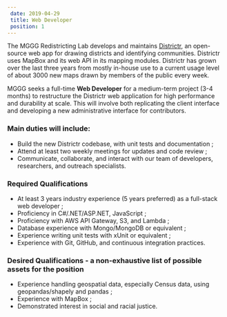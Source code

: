 ```yaml
---		
 date: 2019-04-29		
 title: Web Developer		
 position: 1		
---		
```


The MGGG Redistricting Lab develops and maintains [Districtr](http://districtr.org), an open-source web app for drawing
districts and identifying communities. Districtr uses MapBox and its web API in its mapping modules.
Districtr has grown over the last three years from mostly in-house use to a current usage level of
about 3000 new maps drawn by members of the public every week.

MGGG seeks a full-time **Web Developer** for a medium-term project (3-4 months) to restructure the
Districtr web application for high performance and durability at scale. This will involve both
replicating the client interface and developing a new administrative interface for contributors.

### Main duties will include:	
	
- Build the new Districtr codebase, with unit tests and documentation ;
- Attend at least two weekly meetings for updates and code review ;
- Communicate, collaborate, and interact with our team of developers, researchers, and outreach specialists.

### Required Qualifications		

- At least 3 years industry experience (5 years preferred) as a full-stack web developer ;
- Proficiency in C#/.NET/ASP.NET, JavaScript ;
- Proficiency with AWS API Gateway, S3, and Lambda ;
- Database experience with Mongo/MongoDB or equivalent ;
- Experience writing unit tests with xUnit or equivalent ;
- Experience with Git, GitHub, and continuous integration practices.

### Desired Qualifications - a non-exhaustive list of possible assets for the position		

- Experience handling geospatial data, especially Census data, using geopandas/shapely and pandas ;
- Experience with MapBox ;
- Demonstrated interest in social and racial justice.